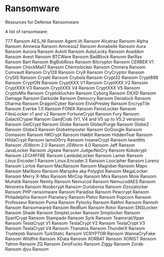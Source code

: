 # Ransomware
Resources for Defense Ransomware 

A list of ransomware:

777 Ransom
AES_NI Ransom
Agent.iih Ransom
Alcatraz Ransom
Alpha Ransom
Amnesia Ransom
Amnesia2 Ransom
Annabelle Ransom
Aura Ransom
Aurora Ransom
AutoIt Ransom
AutoLocky Ransom
Avaddon Ransom
Avest Ransom
BTCWare Ransom
BadBlock Ransom
BarRax Ransom
Bart Ransom
BigBobRoss Ransom
Bitcryptor Ransom
CERBER V1 Ransom
CheckMail7 Ransom
Chernolocker Ransom
Chimera Ransom
Coinvault Ransom
Cry128 Ransom
Cry9 Ransom
CryCryptor Ransom
CrySIS Ransom
Cryakl Ransom
Crybola Ransom
Crypt32 Ransom
Crypt888 Ransom
CryptON Ransom
CryptXXX V1 Ransom
CryptXXX V2 Ransom
CryptXXX V3 Ransom
CryptXXX V4 Ransom
CryptXXX V5 Ransom
CryptoMix Ransom
Cryptokluchen Ransom
Cyborg Ransom
DXXD Ransom
Damage Ransom
Darkside Ransom
Democry Ransom
Derialock Ransom
Dharma Ransom
DragonCyber Ransom
ElvisPresley Ransom
EncrypTile Ransom
Everbe 1.0 Ransom
FONIX Ransom
FenixLocker Ransom
FilesLocker v1 and v2 Ransom
FortuneCrypt Ransom
Fury Ransom
GalactiCryper Ransom
GandCrab (V1, V4 and V5 up to V5.2 versions) Ransom
GetCrypt Ransom
Globe Ransom
Globe/Purge Ransom
Globe2 Ransom
Globe3 Ransom
GlobeImposter Ransom
GoGoogle Ransom
Gomasom Ransom
HKCrypt Ransom
Hakbit Ransom
HiddenTear Ransom
HildaCrypt Ransom
Iams00rry Ransom
InsaneCrypt Ransom
Iwanttits Ransom
JSWorm 2.0 Ransom
JSWorm 4.0 Ransom
Jaff Ransom
JavaLocker Ransom
Jigsaw Ransom
Judge/NoCry Ransom
Kokokrypt Ransom
LECHIFFRE Ransom
LambdaLocker Ransom
Lamer Ransom
Linux.Encoder.1 Ransom
Linux.Encoder.3 Ransom
Loocipher Ransom
Lorenz Ransom
Lortok Ransom
MacRansom Ransom
Magniber Ransom
Mapo Ransom
Marlboro Ransom
Marsjoke aka Polyglot Ransom
MegaLocker Ransom
Merry X-Mas Ransom
MirCop Ransom
Mira Ransom
Mole Ransom
Muhstik Ransom
Nemty Ransom
Nemucod Ransom
NemucodAES Ransom
Nmoreira Ransom
Noobcrypt Ransom
Ouroboros Ransom
Ozozalocker Ransom
PHP ransomware Ransom
Paradise Ransom
Pewcrypt Ransom
Philadelphia Ransom
Planetary Ransom
Pletor Ransom
Popcorn Ransom
Professeur Ransom
Puma Ransom
Pylocky Ransom
Rakhni Ransom
Rannoh Ransom
Ransomwared Ransom
RedRum Ransom
Rotor Ransom
SNSLocker Ransom
Shade Ransom
SimpleLocker Ransom
Simplocker Ransom
SpartCrypt Ransom
Stampado Ransom
Syrk Ransom
Teamxrat/Xpan Ransom
TeslaCrypt V1 Ransom
TeslaCrypt V2 Ransom
TeslaCrypt V3 Ransom
TeslaCrypt V4 Ransom
Thanatos Ransom
ThunderX Ransom
Trustezeb Ransom
TurkStatic Ransom
VCRYPTOR Ransom
WannaCryFake Ransom
Wildfire Ransom
XData Ransom
XORBAT Ransom
XORIST Ransom
Yatron Ransom
ZQ Ransom
ZeroFucks Ransom
Ziggy Ransom
Zorab Ransom
djvu Ransom